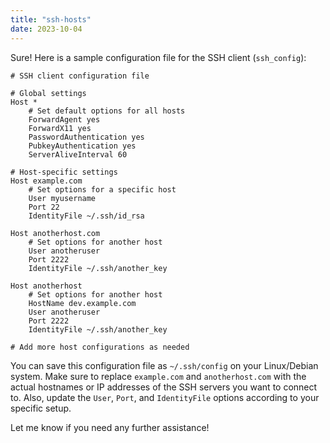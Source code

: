 ```yaml
---
title: "ssh-hosts"
date: 2023-10-04
---
```

Sure! Here is a sample configuration file for the SSH client (`ssh_config`):

```
# SSH client configuration file

# Global settings
Host *
    # Set default options for all hosts
    ForwardAgent yes
    ForwardX11 yes
    PasswordAuthentication yes
    PubkeyAuthentication yes
    ServerAliveInterval 60

# Host-specific settings
Host example.com
    # Set options for a specific host
    User myusername
    Port 22
    IdentityFile ~/.ssh/id_rsa

Host anotherhost.com
    # Set options for another host
    User anotheruser
    Port 2222
    IdentityFile ~/.ssh/another_key

Host anotherhost
    # Set options for another host
    HostName dev.example.com
    User anotheruser
    Port 2222
    IdentityFile ~/.ssh/another_key

# Add more host configurations as needed
```

You can save this configuration file as `~/.ssh/config` on your Linux/Debian system. Make sure to replace `example.com` and `anotherhost.com` with the actual hostnames or IP addresses of the SSH servers you want to connect to. Also, update the `User`, `Port`, and `IdentityFile` options according to your specific setup.

Let me know if you need any further assistance!
